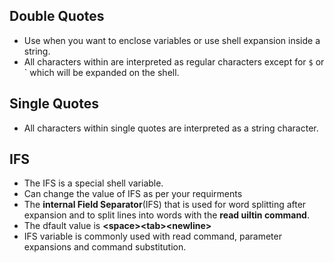 ## Double Quotes

- Use when you want to enclose variables or use shell expansion inside a string.
- All characters within are interpreted as regular characters except for `$` or ` which will be expanded on the shell.


## Single Quotes

- All characters within single quotes are interpreted as a string character.

## IFS

- The IFS is a special shell variable.
- Can change the value of IFS as per your requirments
- The **internal Field Separator**(IFS) that is used for word splitting after expansion and to split lines into words with the **read uiltin command**.
- The dfault value is **\<space>\<tab>\<newline>**
- IFS variable is commonly used with read command, parameter expansions and command substitution.

